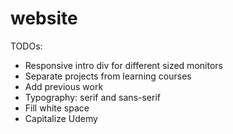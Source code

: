 # website

TODOs:
- Responsive intro div for different sized monitors
- Separate projects from learning courses 
- Add previous work 
- Typography: serif and sans-serif 
- Fill white space 
- Capitalize Udemy
